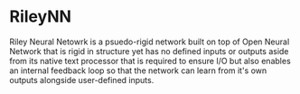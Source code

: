 # RileyNN
Riley Neural Netowrk is a psuedo-rigid network built on top of Open Neural Network that is rigid in structure yet has no defined inputs or outputs aside from its native text processor that is required to ensure I/O but also enables an internal feedback loop so that the network can learn from it's own outputs alongside user-defined inputs.

